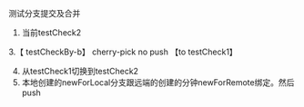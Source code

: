 测试分支提交及合并

1. 当前testCheck2  


3.【 testCheckBy-b】 cherry-pick no push 【to testCheck1】


4. 从testCheck1切换到testCheck2
5. 本地创建的newForLocal分支跟远端的创建的分钟newForRemote绑定。然后push

